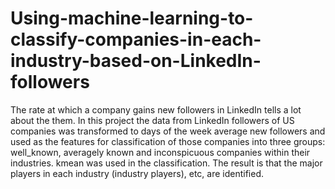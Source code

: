# Using-machine-learning-to-classify-companies-in-each-industry-based-on-LinkedIn-followers
The rate at which a company gains new followers in LinkedIn tells a lot about the them. In this project the data from LinkedIn followers of US companies was transformed to days of the week average new followers and used as the features for classification of those companies into three groups: well_known, averagely known and inconspicuous companies within their industries. kmean was used in the classification. The result is that the major players in each industry (industry players), etc, are identified.

